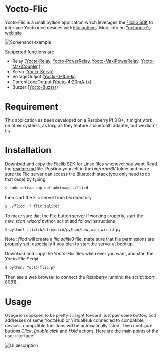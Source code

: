 # Yocto-Flic

Yocto-Flic is a small python application which leverages the [Fliclib SDK](http://github.com/50ButtonsEach) to interface Yoctopuce devices with [Flic buttons](http://flic.io). More info on  [Yoctopuce's web site](https://www.yoctopuce.com/EN/article/driving-yoctopuce-modules-with-flic-buttons)

![Screenshot example](http://www.yoctopuce.com/pubarchive/2019-05/Yocto-flic-banner_1.jpg)


Supported functions are
  - Relay ([Yocto-Relay](http://www.yoctopuce.com/EN/usb-actuators/yocto-relay), [Yocto-PowerRelay](http://www.yoctopuce.com/EN/products/yocto-powerrelay-v3), [Yocto-MaxiPowerRelay](http://www.yoctopuce.com/EN/products/yocto-maxipowerrelay), [Yocto-MaxiCoupler](http://www.yoctopuce.com/EN/products/yocto-maxicoupler) )
  - Servo ([Yocto-Servo](http://www.yoctopuce.com/EN/products/yocto-servo))
  - VoltageOutput ([Yocto-0-10v-tx](http://www.yoctopuce.com/EN/products/yocto-0-10v-tx))
  - CurrentLoopOutput ([Yocto-4-20mA-tx](http://www.yoctopuce.com/EN/products/yocto-4-20ma-tx))
  - Buzzer ([Yocto-Buzzer](http://www.yoctopuce.com/EN/products/yocto-Buzzer))
 
# Requirement
This application as been developed on a Raspberry PI 3 B+, it might work on other systems, as long as they feature a bluetooth adapter, but we didn't try. 

# Installation
Download and copy the [Fliclib SDK for Linux](https://github.com/50ButtonsEach/fliclib-linux-hci) files whenever you want. Read the [readme.md](https://github.com/50ButtonsEach/fliclib-linux-dist/blob/master/README.md) file. Position yourself in the  _bin/armv6l/_  folder and  make sure the Flic server can access the Bluetooth stack (you only need to do that once) by typing 

```sh
$ sudo setcap cap_net_admin=ep ./flicd
```
then start the Flic server from *bin* directory

```sh
$ ./flicd -f flic.sqlite3
```

To make sure that the Flic button server if working properly, start the *new_scan_wizard* python script and follow instructions
```sh
$ python3 fliclib/clientlib/python/new_scan_wizard.py
```
Note : *flicd* will create a *flic.sqlite3* file, make sure that file permissions are properly set, especially if you plan to start the server at boot up.  

Download and copy the _Yocto-Flic_ files when ever you want, and start the Yocto-Flic Script
 
```sh
$ python3 Yocto-flic.py
```

Then use a web browser to connect the Raspberry running the script (port 8081).

# Usage
Usage is supposed to be pretty straight forward: just pair some button, add addresses of some YoctoHub or VirtualHub connected to compatible devices, compatible functions will be automatically listed. Then configure buttons _Click_, _Double click_ and _Hold_  actions.  Here are the main points of the user interface: 

![UI description](http://www.yoctopuce.com/pubarchive/2019-05/UI-description_2.png)